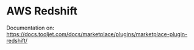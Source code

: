 
# AWS Redshift

Documentation on: https://docs.tooljet.com/docs/marketplace/plugins/marketplace-plugin-redshift/
